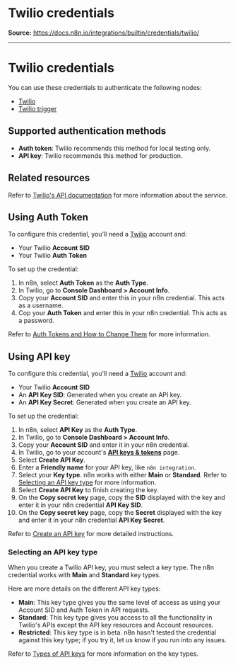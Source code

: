 # Twilio credentials

**Source:** https://docs.n8n.io/integrations/builtin/credentials/twilio/

---

# Twilio credentials

You can use these credentials to authenticate the following nodes:

- [Twilio](../../app-nodes/n8n-nodes-base.twilio/)
- [Twilio trigger](../../trigger-nodes/n8n-nodes-base.twiliotrigger/)

## Supported authentication methods

- **Auth token**: Twilio recommends this method for local testing only.
- **API key**: Twilio recommends this method for production.

## Related resources

Refer to [Twilio's API documentation](https://www.twilio.com/docs) for more information about the service.

## Using Auth Token

To configure this credential, you'll need a [Twilio](https://twilio.com/) account and:

- Your Twilio **Account SID**
- Your Twilio **Auth Token**

To set up the credential:

1. In n8n, select **Auth Token** as the **Auth Type**.
2. In Twilio, go to **Console Dashboard > Account Info**.
3. Copy your **Account SID** and enter this in your n8n credential. This acts as a username.
4. Cop your **Auth Token** and enter this in your n8n credential. This acts as a password.

Refer to [Auth Tokens and How to Change Them](https://help.twilio.com/articles/223136027-Auth-Tokens-and-How-to-Change-Them) for more information.

## Using API key

To configure this credential, you'll need a [Twilio](https://twilio.com/) account and:

- Your Twilio **Account SID**
- An **API Key SID**: Generated when you create an API key.
- An **API Key Secret**: Generated when you create an API key.

To set up the credential:

1. In n8n, select **API Key** as the **Auth Type**.
2. In Twilio, go to **Console Dashboard > Account Info**.
3. Copy your **Account SID** and enter it in your n8n credential.
4. In Twilio, go to your account's [**API keys & tokens**](https://www.twilio.com/console/project/api-keys) page.
5. Select **Create API Key**.
6. Enter a **Friendly name** for your API key, like `n8n integration`.
7. Select your **Key type**. n8n works with either **Main** or **Standard**. Refer to [Selecting an API key type](#selecting-an-api-key-type) for more information.
8. Select **Create API Key** to finish creating the key.
9. On the **Copy secret key** page, copy the **SID** displayed with the key and enter it in your n8n credential **API Key SID**.
10. On the **Copy secret key** page, copy the **Secret** displayed with the key and enter it in your n8n credential **API Key Secret**.

Refer to [Create an API key](https://www.twilio.com/docs/iam/api-keys#create-an-api-key) for more detailed instructions.

### Selecting an API key type

When you create a Twilio API key, you must select a key type. The n8n credential works with **Main** and **Standard** key types.

Here are more details on the different API key types:

- **Main**: This key type gives you the same level of access as using your Account SID and Auth Token in API requests.
- **Standard**: This key type gives you access to all the functionality in Twilio's APIs except the API key resources and Account resources.
- **Restricted**: This key type is in beta. n8n hasn't tested the credential against this key type; if you try it, let us know if you run into any issues.

Refer to [Types of API keys](https://www.twilio.com/docs/iam/api-keys#types-of-api-keys) for more information on the key types.
